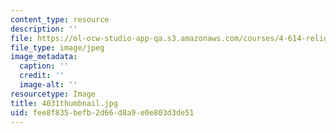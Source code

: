```yaml
---
content_type: resource
description: ''
file: https://ol-ocw-studio-app-qa.s3.amazonaws.com/courses/4-614-religious-architecture-and-islamic-cultures-fall-2002/fee8f835befb2d66d8a9e0e803d3de51_4031thumbnail.jpg
file_type: image/jpeg
image_metadata:
  caption: ''
  credit: ''
  image-alt: ''
resourcetype: Image
title: 4031thumbnail.jpg
uid: fee8f835-befb-2d66-d8a9-e0e803d3de51
---
```

